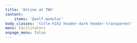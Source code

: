 ```yaml
---
title: 'Online at TWU'
content:
    items: '@self.modular'
body_classes: 'title-h1h2 header-dark header-transparent'
menu: Facilitators
onpage_menu: false
---
```


